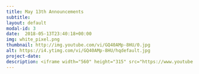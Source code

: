 ```yaml
---
title: May 13th Announcements
subtitle: 
layout: default
modal-id: 3 
date:  2018-05-13T23:40:18+00:00
img: white_pixel.png
thumbnail: http://img.youtube.com/vi/GQ40AMp-8HU/0.jpg
alt: https://i4.ytimg.com/vi/GQ40AMp-8HU/hqdefault.jpg
project-date: 
description: <iframe width="560" height="315" src="https://www.youtube.com/embed/GQ40AMp-8HU" frameborder="0" allowfullscreen></iframe> 
---
```

